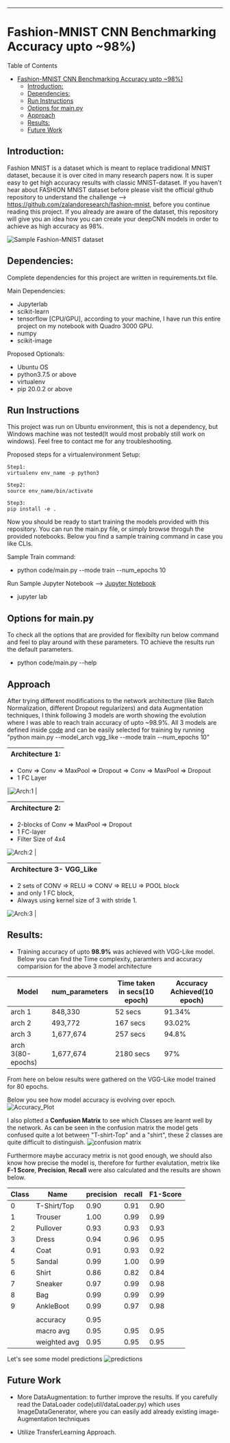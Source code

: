 ***

# Fashion-MNIST CNN Benchmarking Accuracy upto ~98%)

<summary>Table of Contents</summary>

- [Fashion-MNIST CNN Benchmarking Accuracy upto ~98%)](#fashion-mnist-cnn-benchmarking-accuracy-upto-98)
  - [Introduction:](#introduction)
  - [Dependencies:](#dependencies)
  - [Run Instructions](#run-instructions)
  - [Options for main.py](#options-for-mainpy)
  - [Approach](#approach)
  - [Results:](#results)
  - [Future Work](#future-work)


## Introduction:

Fashion MNIST is a dataset which is meant to replace tradidional MNIST dataset, because it is over cited in many research papers now. It is super easy to get high accuracy results with classic MNIST-dataset. If you haven't hear about FASHION MNIST dataset before please visit the official github repository to understand the challenge --> https://github.com/zalandoresearch/fashion-mnist, before you continue reading this project. If you already are aware of the dataset, this repository will give you an idea how you can create your deepCNN models in order to achieve as high accuracy as 98%.

![Sample Fashion-MNIST dataset](screenshots/fashion-mnist-sprite.png)

## Dependencies:

Complete dependencies for this project are written in requirements.txt file.

Main Dependencies:
- Jupyterlab
- scikit-learn
- tensorflow [CPU/GPU], according to your machine, I have run this entire project on my notebook with Quadro 3000 GPU.
- numpy
- scikit-image

Proposed Optionals:
- Ubuntu OS
- python3.7.5 or above
- virtualenv
- pip 20.0.2 or above

## Run Instructions

This project was run on Ubuntu environment, this is not a dependency, but Windows machine was not tested(It would most probably still work on windows). Feel free to contact me for any troubleshooting.

Proposed steps for a virtualenvironment Setup:

```shell
Step1:
virtualenv env_name -p python3 

Step2:
source env_name/bin/activate

Step3:
pip install -e .
```

Now you should be ready to start training the models provided with this repository. You can run the main.py file, or simply browse throguh the provided notebooks. Below you find a sample training command in case you like CLIs.

Sample Train command:
	
- python code/main.py --mode train --num_epochs 10

Run Sample Jupyter Notebook --> [Jupyter Notebook](./notebooks/classification_main-VGG_Like.ipynb)
- jupyter lab 


## Options for main.py
To check all the options that are provided for flexibilty run below command and feel to play around with these parameters. TO achieve the results run the default parameters.

-	python code/main.py --help


## Approach

After trying different modifications to the network architecture (like Batch Normalization, different Dropout regularizers) and data Augmentation techniques, I think following 3 models are worth showing the evolution where I was able to reach train accuracy of upto ~98.9%. All 3 models are defined inside [code](./code/util/model.py) and can be easily selected for training by running "python main.py --model_arch vgg_like --mode train --num_epochs 10"

| Architecture 1: 
---------------|
- Conv => Conv => MaxPool => Dropout => Conv => MaxPool => Dropout
- 1 FC Layer

|![Arch:1](./screenshots/Model_V1.png) |
 
 | Architecture 2:
 -----------------|
 - 2-blocks of Conv => MaxPool => Dropout 
 - 1 FC-layer
 - Filter Size of 4x4
 
 ![Arch:2](./screenshots/custom_Model.png) |

 |Architecture 3- VGG_Like
 -----------------|
 
 - 2 sets of CONV => RELU => CONV => RELU => POOL block 
 - and only 1 FC block, 
 - Always using kernel size of 3 with stride 1.
  
  ![Arch:3](./screenshots/VGG_Like-model.png) |




## Results:
- Training accuracy of upto <b>98.9%</b> was achieved with VGG-Like model. Below you can find the Time complexity, paramters and accuracy comparision for the above 3 model architecture

| Model | num_parameters | Time taken in secs(10 epoch) | Accuracy Achieved(10 epoch) |
|---------------|-----------------|-----------------|-----------------|
|arch 1 |  848,330 | 52 secs | 91.34% |
|arch 2 |  493,772 | 167 secs | 93.02% |
|arch 3 |  1,677,674 | 257 secs | 94.8% |
|arch 3(80-epochs) |  1,677,674 | 2180 secs | 97% |

From here on below results were gathered on the VGG-Like model trained for 80 epochs.

Below you see how model accuracy is evolving over epoch.
![Accuracy_Plot](./screenshots/VGG_model-accuracyPlot.png)

I also plotted a <b>Confusion Matrix</b> to see which Classes are learnt well by the network. As can be seen in the confusion matrix the model gets confused quite a lot between "T-shirt-Top" and a "shirt", these 2 classes are quite difficult to distinguish.
![confusion matrix](./screenshots/Confusion-Matrix.png)


Furthermore maybe accuracy metrix is not good enough, we should also know how precise the model is, therefore for further evalutation, metrix like <b>F-1 Score</b>, <b>Precision</b>, <b>Recall</b> were also calculated and the results are shown below.


| Class | Name | precision | recall | F1-Score |
|-------|------|-----------|--------|----------|
| 0  | T-Shirt/Top  | 0.90|    0.91|      0.90|
| 1  | Trouser      | 1.00|    0.99|      0.99|
| 2  | Pullover     | 0.93|    0.93|      0.93|
| 3  | Dress        | 0.94|    0.96|      0.95|
| 4  | Coat         | 0.91|    0.93|      0.92|
| 5  | Sandal       | 0.99|    1.00|      0.99|
| 6  | Shirt        | 0.86|    0.82|      0.84|
| 7  | Sneaker      | 0.97|    0.99|      0.98|
| 8  | Bag          | 0.99|    0.99|      0.99|
| 9  | AnkleBoot    | 0.99|    0.97|      0.98|
||
||accuracy|  0.95|
||macro avg|       0.95      |0.95|      0.95|  
||weighted avg|       0.95      |0.95|      0.95|

Let's see some model predictions 
![predictions](screenshots/Model_Predictions.png)

## Future Work

- More DataAugmentation: to further improve the results. If you carefully read the DataLoader code(util/dataLoader.py) which uses  ImageDataGenerator, where you can easily add already existing image-Augmentation techniques

- Utilize TransferLearning Approach.
